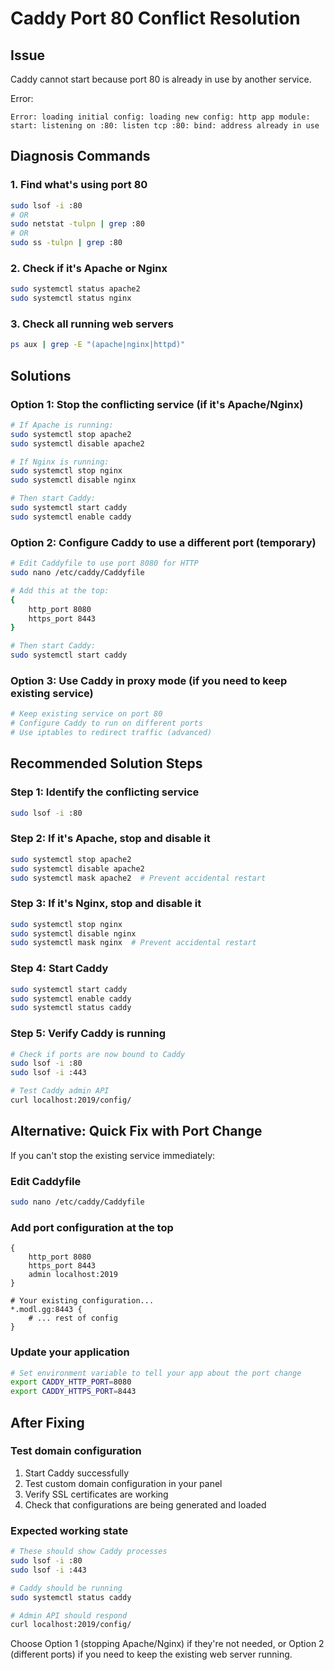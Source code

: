 # Caddy Port 80 Conflict Resolution

## Issue
Caddy cannot start because port 80 is already in use by another service.

Error:
```
Error: loading initial config: loading new config: http app module: start: listening on :80: listen tcp :80: bind: address already in use
```

## Diagnosis Commands

### 1. Find what's using port 80
```bash
sudo lsof -i :80
# OR
sudo netstat -tulpn | grep :80
# OR
sudo ss -tulpn | grep :80
```

### 2. Check if it's Apache or Nginx
```bash
sudo systemctl status apache2
sudo systemctl status nginx
```

### 3. Check all running web servers
```bash
ps aux | grep -E "(apache|nginx|httpd)"
```

## Solutions

### Option 1: Stop the conflicting service (if it's Apache/Nginx)
```bash
# If Apache is running:
sudo systemctl stop apache2
sudo systemctl disable apache2

# If Nginx is running:
sudo systemctl stop nginx
sudo systemctl disable nginx

# Then start Caddy:
sudo systemctl start caddy
sudo systemctl enable caddy
```

### Option 2: Configure Caddy to use a different port (temporary)
```bash
# Edit Caddyfile to use port 8080 for HTTP
sudo nano /etc/caddy/Caddyfile

# Add this at the top:
{
    http_port 8080
    https_port 8443
}

# Then start Caddy:
sudo systemctl start caddy
```

### Option 3: Use Caddy in proxy mode (if you need to keep existing service)
```bash
# Keep existing service on port 80
# Configure Caddy to run on different ports
# Use iptables to redirect traffic (advanced)
```

## Recommended Solution Steps

### Step 1: Identify the conflicting service
```bash
sudo lsof -i :80
```

### Step 2: If it's Apache, stop and disable it
```bash
sudo systemctl stop apache2
sudo systemctl disable apache2
sudo systemctl mask apache2  # Prevent accidental restart
```

### Step 3: If it's Nginx, stop and disable it
```bash
sudo systemctl stop nginx
sudo systemctl disable nginx
sudo systemctl mask nginx  # Prevent accidental restart
```

### Step 4: Start Caddy
```bash
sudo systemctl start caddy
sudo systemctl enable caddy
sudo systemctl status caddy
```

### Step 5: Verify Caddy is running
```bash
# Check if ports are now bound to Caddy
sudo lsof -i :80
sudo lsof -i :443

# Test Caddy admin API
curl localhost:2019/config/
```

## Alternative: Quick Fix with Port Change

If you can't stop the existing service immediately:

### Edit Caddyfile
```bash
sudo nano /etc/caddy/Caddyfile
```

### Add port configuration at the top
```caddy
{
    http_port 8080
    https_port 8443
    admin localhost:2019
}

# Your existing configuration...
*.modl.gg:8443 {
    # ... rest of config
}
```

### Update your application
```bash
# Set environment variable to tell your app about the port change
export CADDY_HTTP_PORT=8080
export CADDY_HTTPS_PORT=8443
```

## After Fixing

### Test domain configuration
1. Start Caddy successfully
2. Test custom domain configuration in your panel
3. Verify SSL certificates are working
4. Check that configurations are being generated and loaded

### Expected working state
```bash
# These should show Caddy processes
sudo lsof -i :80
sudo lsof -i :443

# Caddy should be running
sudo systemctl status caddy

# Admin API should respond
curl localhost:2019/config/
```

Choose Option 1 (stopping Apache/Nginx) if they're not needed, or Option 2 (different ports) if you need to keep the existing web server running.
